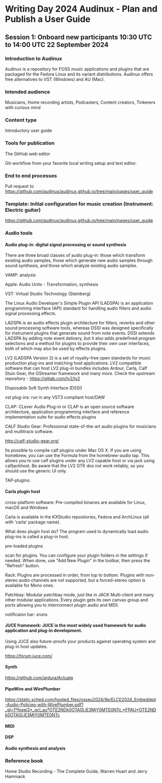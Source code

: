 # Writing Day 2024 Audinux - Plan and Publish a User Guide

## Session 1: Onboard new participants 10:30 UTC to 14:00 UTC 22 September 2024

### Introduction to Audinux

Audinux is a repository for FOSS music applications and plugins that are packaged for the Fedora Linux and its variant distributions. Audinux offers free alternatives to VST (Windows) and AU (Mac).
    
### Intended audience

Musicians, Home recording artists, Podcasters, Content creators, Tinkerers with curious mind
    
### Content type

Introductory user guide

### Tools for publication

The GitHub web editor

Git-workflow from your favorite local writing setup and text editor.
    
### End to end processes

Pull request to https://github.com/audinux/audinux.github.io/tree/main/pages/user_guide

### Template: Initial configuration for music creation (Instrument: Electric guitar)

https://github.com/audinux/audinux.github.io/tree/main/pages/user_guide
    
### Audio tools

#### Audio plug-in: digital signal processing or sound synthesis

There are three broad classes of audio plug-in: those which transform existing audio samples, those which generate new audio samples through sound synthesis, and those which analyze existing audio samples.

VAMP: analysis

Apple: Audio Units - Transformation, synthesis

VST: Virtual Studio Technology (Steinberg)

The Linux Audio Developer's Simple Plugin API (LADSPA) is an application programming interface (API) standard for handling audio filters and audio signal processing effects.

LADSPA is an audio effects plugin architecture for filters, reverbs and other sound processing software tools, whereas DSSI was designed specifically for instrument plugins that generate sound from note events. DSSI extends LADSPA by adding note event delivery, but it also adds predefined program selections and a method for plugins to provide their own user interfaces, both of which may also be used by effects plugins.

LV2 (LADSPA Version 2) is a set of royalty-free open standards for music production plug-ins and matching host applications. LV2 compatible software that can host LV2 plug-in bundles includes Ardour, Carla, Calf Stuio Gear, the GStreamer framework and many more. Check the upstream repository - https://gitlab.com/lv2/lv2

Disposable Soft Synth Interface (DSSI)

vst plug-ins: run in any VST3 compliant host/DAW

CLAP: CLever Audio Plug-in or CLAP is an open source software architecture, application programming interface and reference implementation suite for audio effects plugins

CALF Studio Gear: Professional state-of-the-art audio plugins for musicians and multitrack software.

http://calf-studio-gear.org/

Its possible to compile calf plugins under Mac OS X. If you are using homebrew, you can use the Formula from the homebrew-audio tap. This allows you to use calf plugins under any LV2 capable host or via jack using calfjackhost. Be aware that the LV2 GTK dos not work reliably, so you should use the generic UI only.

TAP-plugins:

#### Carla plugin host

cross-platform software: Pre-compiled binaries are available for Linux, macOS and Windows

Carla is available in the KXStudio repositories, Fedora and ArchLinux (all with 'carla' package name).

What does plugin host do?
The program used to dynamically load audio plug-ins is called a plug-in host.

pre-loaded plugins

scan for plugins.
You can configure your plugin folders in the settings if needed. When done, use "Add New Plugin" in the toolbar, then press the "Refresh" button.

Rack:
Plugins are processed in order, from top to bottom.
Plugins with non-stereo audio channels are not supported, but a forced-stereo option is available for Mono ones.

Patchbay:
Modular patchbay mode, just like in JACK Multi-client and many other modular applications.
Every plugin gets its own canvas group and ports allowing you to interconnect plugin audio and MIDI.

notificaion bar: xruns

#### JUCE framework: JUCE is the most widely used framework for audio application and plug-in development.

Using JUCE also future-proofs your products against operating system and plug-in host updates.

https://forum.juce.com/

#### Synth

https://github.com/ardura/Actuate

#### PipeWire and WirePlumber

https://static.sched.com/hosted_files/osseu2024/9e/ELCE2024_Embedded-Audio-Policies-with-WirePlumber.pdf?_gl=1*foeej2*_gcl_au*OTE2NDk0OTA0LjE3MjY0MTE0NTc.*FPAU*OTE2NDk0OTA0LjE3MjY0MTE0NTc

#### MIDI

#### DSP

#### Audio synthesis and analysis

### Reference book

Home Studio Recording - The Complete Guide, Warren Huart and Jerry Hammack
